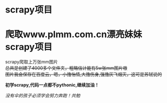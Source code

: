 # scrapy项目
# 爬取www.plmm.com.cn漂亮妹妹scrapy项目
scrapy爬取上万张mm图片<br />
~~总共是创建了4000多个文件夹，粗略估计能有5w张mm图片嗷~~<br />
~~图片我会保存在百度云，嗯，小撸怡情,大撸伤身,强撸灰飞烟灭，这可是苏轼说的~~

**初学scrapy,代码一点都不pythonic,继续加油！**

*没有伞的孩子必须学会努力奔跑！共勉*
